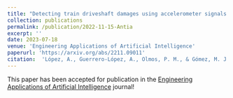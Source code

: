 ```yaml
---
title: "Detecting train driveshaft damages using accelerometer signals and Differential Convolutional Neural Networks"
collection: publications
permalink: /publication/2022-11-15-Antia
excerpt: ''
date: 2023-07-18
venue: 'Engineering Applications of Artificial Intelligence'
paperurl: 'https://arxiv.org/abs/2211.09011'
citation:  'López, A., Guerrero-López, A., Olmos, P. M., & Gómez, M. J. (2022). Detecting train driveshaft damages using accelerometer signals and Differential Convolutional Neural Networks. arXiv preprint arXiv:2211.09011'
---
```

This paper has been accepted for publication in the [Engineering Applications of Artificial Intelligence](https://www.journals.elsevier.com/engineering-applications-of-artificial-intelligence) journal!

